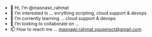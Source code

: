 - 👋 Hi, I’m @masnawi_rahmat
- 👀 I’m interested in ... evrything scripting, cloud support & devops
- 🌱 I’m currently learning ... cloud support & devops
- 💞️ I’m looking to collaborate on ...
- 📫 How to reach me ... masnawi.rahmat.sgupmsct@gmail.com

<!---
masnawi-rahmat/masnawi-rahmat is a ✨ special ✨ repository because its `README.md` (this file) appears on your GitHub profile.
You can click the Preview link to take a look at your changes.
--->
